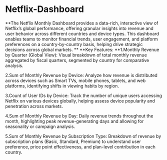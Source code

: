 # Netflix-Dashboard

**The Netflix Monthly Dashboard provides a data-rich, interactive view of Netflix’s global performance, offering granular insights into revenue and user behavior across different countries and device types. This dashboard enables teams to monitor financial trends, user engagement, and platform preferences on a country-by-country basis, helping drive strategic decisions across global markets.
**
**Key Features:
**1.Monthly Revenue by Quarter (Global View):
Visual breakdown of total monthly revenue aggregated by fiscal quarters, segmented by country for comparative analysis.

2.Sum of Monthly Revenue by Device:
Analyze how revenue is distributed across devices such as Smart TVs, mobile phones, tablets, and web platforms, identifying shifts in viewing habits by region.

3.Count of User IDs by Device:
Track the number of unique users accessing Netflix on various devices globally, helping assess device popularity and penetration across markets.

4.Sum of Monthly Revenue by Day:
Daily revenue trends throughout the month, highlighting peak revenue-generating days and allowing for seasonality or campaign analysis.

5.Sum of Monthly Revenue by Subscription Type:
Breakdown of revenue by subscription plans (Basic, Standard, Premium) to understand user preference, price point effectiveness, and plan-level contribution in each country.

